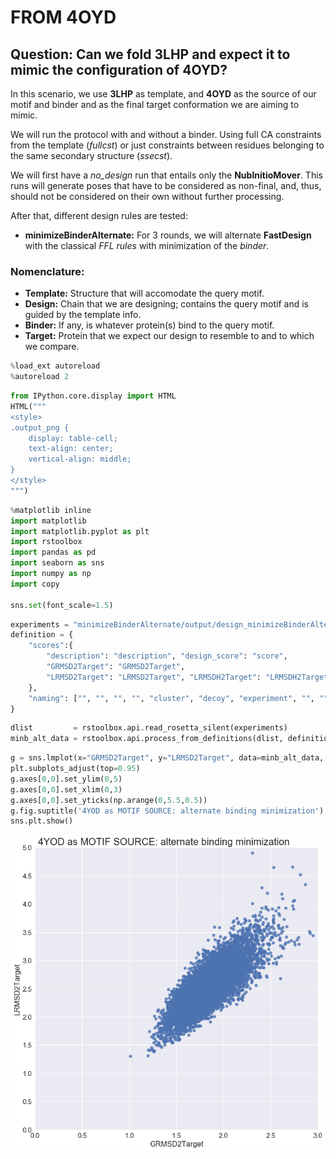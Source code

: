 
# FROM 4OYD


## Question: Can we fold 3LHP and expect it to mimic the configuration of 4OYD?

In this scenario, we use __3LHP__ as template, and __4OYD__ as the source of our motif and binder and as the final target conformation we are aiming to mimic.

We will run the protocol with and without a binder. Using full CA constraints from the template (_fullcst_) or just constraints between residues belonging to the same secondary structure (_ssecst_).

We will first have a *no_design* run that entails only the __NubInitioMover__. This runs will generate poses that have to be considered as non-final, and, thus, should not be considered on their own without further processing.

After that, different design rules are tested:  

* __minimizeBinderAlternate:__ For 3 rounds, we will alternate __FastDesign__ with the classical _FFL rules_ with minimization of the _binder_. 


### Nomenclature:

* __Template:__ Structure that will accomodate the query motif.  
* __Design:__ Chain that we are designing; contains the query motif and is guided by the template info.  
* __Binder:__ If any, is whatever protein(s) bind to the query motif.  
* __Target:__ Protein that we expect our design to resemble to and to which we compare.  


```python
%load_ext autoreload
%autoreload 2
```


```python
from IPython.core.display import HTML
HTML("""
<style>
.output_png {
    display: table-cell;
    text-align: center;
    vertical-align: middle;
}
</style>
""")
```





<style>
.output_png {
    display: table-cell;
    text-align: center;
    vertical-align: middle;
}
</style>





```python
%matplotlib inline
import matplotlib
import matplotlib.pyplot as plt
import rstoolbox
import pandas as pd
import seaborn as sns
import numpy as np
import copy

sns.set(font_scale=1.5)
```


```python
experiments = "minimizeBinderAlternate/output/design_minimizeBinderAlternate_1_minisilent"
definition = {
    "scores":{
        "description": "description", "design_score": "score",
        "GRMSD2Target": "GRMSD2Target",
        "LRMSD2Target": "LRMSD2Target", "LRMSDH2Target": "LRMSDH2Target", "LRMSDLH2Target": "LRMSDLH2Target"
    },
    "naming": ["", "", "", "", "cluster", "decoy", "experiment", "", "", ""]
}
```


```python
dlist         = rstoolbox.api.read_rosetta_silent(experiments)
minb_alt_data = rstoolbox.api.process_from_definitions(dlist, definition)
```


```python
g = sns.lmplot(x="GRMSD2Target", y="LRMSD2Target", data=minb_alt_data, fit_reg=False, size=10)
plt.subplots_adjust(top=0.95)
g.axes[0,0].set_ylim(0,5)
g.axes[0,0].set_xlim(0,3)
g.axes[0,0].set_yticks(np.arange(0,5.5,0.5))
g.fig.suptitle('4YOD as MOTIF SOURCE: alternate binding minimization')
sns.plt.show()
```


![png](README_files/README_6_0.png)



```python

```
